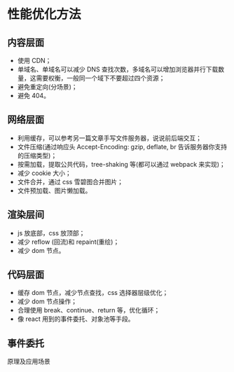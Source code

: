 # 性能优化方法

## 内容层面
* 使用 CDN；
* 单域名、单域名可以减少 DNS 查找次数，多域名可以增加浏览器并行下载数量，这需要权衡，一般同一个域下不要超过四个资源；
* 避免重定向(分场景)；
* 避免 404。

## 网络层面

* 利用缓存，可以参考另一篇文章手写文件服务器，说说前后端交互；
* 文件压缩(通过响应头 Accept-Encoding: gzip, deflate, br 告诉服务器你支持的压缩类型)；
* 按需加载，提取公共代码，tree-shaking 等(都可以通过 webpack 来实现)；
* 减少 cookie 大小；
* 文件合并，通过 css 雪碧图合并图片；
* 文件预加载、图片懒加载。

## 渲染层间
* js 放底部，css 放顶部；
* 减少 reflow (回流)和 repaint(重绘)；
* 减少 dom 节点。

## 代码层面
* 缓存 dom 节点，减少节点查找，css 选择器层级优化；
* 减少 dom 节点操作；
* 合理使用 break、continue、return 等，优化循环；
* 像 react 用到的事件委托、对象池等手段。

## 事件委托
原理及应用场景